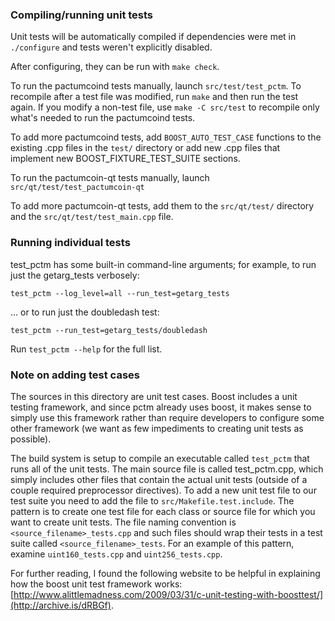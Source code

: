 ### Compiling/running unit tests

Unit tests will be automatically compiled if dependencies were met in `./configure`
and tests weren't explicitly disabled.

After configuring, they can be run with `make check`.

To run the pactumcoind tests manually, launch `src/test/test_pctm`. To recompile
after a test file was modified, run `make` and then run the test again. If you
modify a non-test file, use `make -C src/test` to recompile only what's needed
to run the pactumcoind tests.

To add more pactumcoind tests, add `BOOST_AUTO_TEST_CASE` functions to the existing
.cpp files in the `test/` directory or add new .cpp files that
implement new BOOST_FIXTURE_TEST_SUITE sections.

To run the pactumcoin-qt tests manually, launch `src/qt/test/test_pactumcoin-qt`

To add more pactumcoin-qt tests, add them to the `src/qt/test/` directory and
the `src/qt/test/test_main.cpp` file.

### Running individual tests

test_pctm has some built-in command-line arguments; for
example, to run just the getarg_tests verbosely:

    test_pctm --log_level=all --run_test=getarg_tests

... or to run just the doubledash test:

    test_pctm --run_test=getarg_tests/doubledash

Run `test_pctm --help` for the full list.

### Note on adding test cases

The sources in this directory are unit test cases.  Boost includes a
unit testing framework, and since pctm already uses boost, it makes
sense to simply use this framework rather than require developers to
configure some other framework (we want as few impediments to creating
unit tests as possible).

The build system is setup to compile an executable called `test_pctm`
that runs all of the unit tests.  The main source file is called
test_pctm.cpp, which simply includes other files that contain the
actual unit tests (outside of a couple required preprocessor
directives). To add a new unit test file to our test suite you need
to add the file to `src/Makefile.test.include`. The pattern is to
create one test file for each class or source file for which you want
to create unit tests.  The file naming convention is
`<source_filename>_tests.cpp` and such files should wrap their tests
in a test suite called `<source_filename>_tests`.  For an example of
this pattern, examine `uint160_tests.cpp` and `uint256_tests.cpp`.

For further reading, I found the following website to be helpful in
explaining how the boost unit test framework works:
[http://www.alittlemadness.com/2009/03/31/c-unit-testing-with-boosttest/](http://archive.is/dRBGf).
